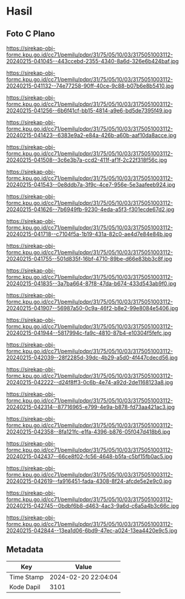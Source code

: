 # Hasil

## Foto C Plano

https://sirekap-obj-formc.kpu.go.id/cc71/pemilu/pdpr/31/75/05/10/03/3175051003112-20240215-041045--443ccebd-2355-4340-8a6d-326e6b424baf.jpg

https://sirekap-obj-formc.kpu.go.id/cc71/pemilu/pdpr/31/75/05/10/03/3175051003112-20240215-041132--74e77258-90ff-40ce-9c88-b07b6e8b5410.jpg

https://sirekap-obj-formc.kpu.go.id/cc71/pemilu/pdpr/31/75/05/10/03/3175051003112-20240215-041256--6b6f41cf-bb15-4814-a9e6-bd5de7395f49.jpg

https://sirekap-obj-formc.kpu.go.id/cc71/pemilu/pdpr/31/75/05/10/03/3175051003112-20240215-041423--6383e9a2-e84a-426b-a60b-aaf10da8acce.jpg

https://sirekap-obj-formc.kpu.go.id/cc71/pemilu/pdpr/31/75/05/10/03/3175051003112-20240215-041508--3c6e3b7a-ccd2-411f-af1f-2c22f318f56c.jpg

https://sirekap-obj-formc.kpu.go.id/cc71/pemilu/pdpr/31/75/05/10/03/3175051003112-20240215-041543--0e8ddb7a-3f9c-4ce7-956e-5e3aafeeb924.jpg

https://sirekap-obj-formc.kpu.go.id/cc71/pemilu/pdpr/31/75/05/10/03/3175051003112-20240215-041626--7b6949fb-9230-4eda-a5f3-f301ecde67d2.jpg

https://sirekap-obj-formc.kpu.go.id/cc71/pemilu/pdpr/31/75/05/10/03/3175051003112-20240215-041718--c7104f5a-1b19-431a-82c0-ae4d7e84e84b.jpg

https://sirekap-obj-formc.kpu.go.id/cc71/pemilu/pdpr/31/75/05/10/03/3175051003112-20240215-041755--501d835f-16bf-4710-89be-d66e83bb3c8f.jpg

https://sirekap-obj-formc.kpu.go.id/cc71/pemilu/pdpr/31/75/05/10/03/3175051003112-20240215-041835--3a7ba664-87f8-47da-b674-433d543ab9f0.jpg

https://sirekap-obj-formc.kpu.go.id/cc71/pemilu/pdpr/31/75/05/10/03/3175051003112-20240215-041907--56987a50-0c9a-46f2-b8e2-99e8084e5406.jpg

https://sirekap-obj-formc.kpu.go.id/cc71/pemilu/pdpr/31/75/05/10/03/3175051003112-20240215-041944--5817994c-fa9c-4810-87b4-e10304f5fefc.jpg

https://sirekap-obj-formc.kpu.go.id/cc71/pemilu/pdpr/31/75/05/10/03/3175051003112-20240215-042039--28f2285d-39dc-4b29-a5d0-4f447cdecd56.jpg

https://sirekap-obj-formc.kpu.go.id/cc71/pemilu/pdpr/31/75/05/10/03/3175051003112-20240215-042222--d24f8ff3-0c6b-4e74-a92d-2de1168123a8.jpg

https://sirekap-obj-formc.kpu.go.id/cc71/pemilu/pdpr/31/75/05/10/03/3175051003112-20240215-042314--87716965-e799-4e9a-b878-fd73aa421ac3.jpg

https://sirekap-obj-formc.kpu.go.id/cc71/pemilu/pdpr/31/75/05/10/03/3175051003112-20240215-042358--8fa121fc-e1fa-4396-b876-05f047d418b6.jpg

https://sirekap-obj-formc.kpu.go.id/cc71/pemilu/pdpr/31/75/05/10/03/3175051003112-20240215-042437--66ce8f02-fc56-4648-b5fa-c5bf15fb0ac5.jpg

https://sirekap-obj-formc.kpu.go.id/cc71/pemilu/pdpr/31/75/05/10/03/3175051003112-20240215-042619--fa916451-fada-4308-8f24-afcde5e2e9c0.jpg

https://sirekap-obj-formc.kpu.go.id/cc71/pemilu/pdpr/31/75/05/10/03/3175051003112-20240215-042745--0bdbf6b8-d463-4ac3-9a6d-c6a5a4b3c66c.jpg

https://sirekap-obj-formc.kpu.go.id/cc71/pemilu/pdpr/31/75/05/10/03/3175051003112-20240215-042844--13ea1d06-6bd9-47ec-a024-13ea4420e9c5.jpg


## Metadata

| Key        | Value               |
| ---------- | ------------------- |
| Time Stamp | 2024-02-20 22:04:04 |
| Kode Dapil | 3101                |



